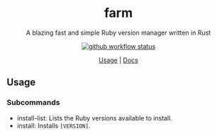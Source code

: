 <div align="center">

# farm

A blazing fast and simple Ruby version manager written in Rust

[![github workflow status](https://img.shields.io/github/workflow/status/TaKO8Ki/farm/CI/main)](https://github.com/TaKO8Ki/farm/actions)

[Usage](##Usage) | [Docs](#)

</div>

## Usage

### Subcommands

- install-list: Lists the Ruby versions available to install.
- install: Installs `[VERSION]`.
